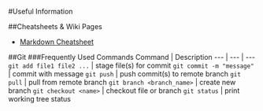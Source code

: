 #Useful Information

##Cheatsheets & Wiki Pages
* [Markdown Cheatsheet](https://github.com/adam-p/markdown-here/wiki/Markdown-Cheatsheet)

##Git 
###Frequently Used Commands
Command | Description 
--- | --- | ---
`git add file1 file2 ...` | stage file(s) for commit
`git commit -m "message"` | commit with message
`git push` | push commit(s) to remote branch
`git pull` | pull from remote branch
`git branch <branch_name>` | create new branch
`git checkout <name>` | checkout file or branch
`git status` | print working tree status
